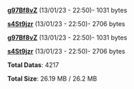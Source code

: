 [**g97Bf8vZ**](/data/g97Bf8vZ.txt) (13/01/23 - 22:50)- 1031 bytes

[**s4St9jzr**](/data/s4St9jzr.txt) (13/01/23 - 22:50)- 2706 bytes

[**g97Bf8vZ**](/data/g97Bf8vZ.txt) (13/01/23 - 22:50)- 1031 bytes

[**s4St9jzr**](/data/s4St9jzr.txt) (13/01/23 - 22:50)- 2706 bytes

**Total Datas**: 4217

**Total Size**: 26.19 MB / 26.2 MB